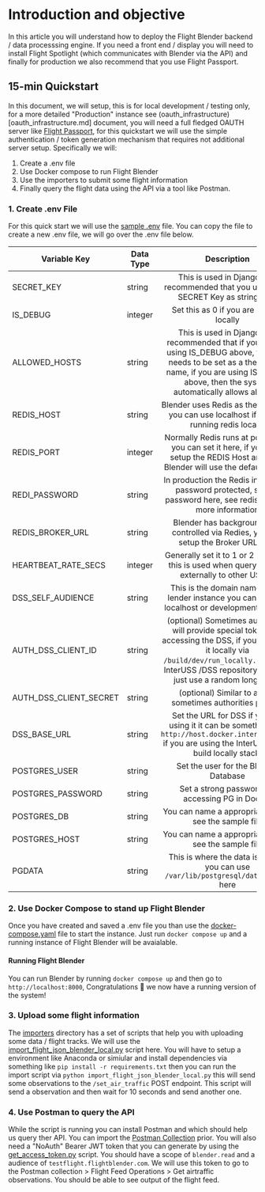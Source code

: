 # Introduction and objective
In this article you will understand how to deploy the Flight Blender backend / data processsing engine. If you need a front end / display you will need to install Flight Spotlight (which communicates with Blender via the API) and finally for production we also recommend that you use Flight Passport.

## 15-min Quickstart 

In this document, we will setup, this is for local development / testing only, for a more detailed "Production" instance see (oauth_infrastructure)[oauth_infrastructure.md] document, you will need a full fledged OAUTH server like [Flight Passport](https://github.com/openskies-sh/flight_passport), for this quickstart we will use the simple authentication / token generation mechanism that requires not additional server setup. Specifically we will: 

1. Create a .env file 
2. Use Docker compose to run Flight Blender
3. Use the importers to submit some flight information 
4. Finally query the flight data using the API via a tool like Postman. 

### 1. Create .env File

For this quick start we will use the [sample .env](../.env.sample) file. You can copy the file to create a new .env file, we will go over the .env file below. 

| Variable Key | Data Type | Description |
|--------------|--------------|:-----:|
| SECRET_KEY | string |This is used in Django, it is recommended that you use a long SECRET Key as string here |
| IS_DEBUG |integer | Set this as 0 if you are using it locally |
| ALLOWED_HOSTS | string | This is used in Django, it is recommended that if you are not using IS_DEBUG above, then this needs to be set as a the domain name, if you are using IS_DEBUG above, then the system automatically allows all hosts|
| REDIS_HOST | string | Blender uses Redis as the backend, you can use localhost if you are running redis locally |
| REDIS_PORT | integer | Normally Redis runs at port 6379, you can set it here, if you dont setup the REDIS Host and Port, Blender will use the default values |
| REDI_PASSWORD | string | In production the Redis instance is password protected, set the password here, see redis.conf for more information |
| REDIS_BROKER_URL | string | Blender has background jobs controlled via Redies, you can setup the Broker URL here |
| HEARTBEAT_RATE_SECS |integer | Generally set it to 1 or 2 seconds, this is used when querying data externally to other USSPs |
| DSS_SELF_AUDIENCE |string | This is the domain name of the lender instance you can set it as localhost or development / testing |
| AUTH_DSS_CLIENT_ID | string | (optional) Sometimes authorities will provide special tokens for accessing the DSS, if you are using it locally via `/build/dev/run_locally.sh` via the InterUSS /DSS repository, you can just use a random long string |
| AUTH_DSS_CLIENT_SECRET | string | (optional) Similar to above sometimes authorities provide  |
| DSS_BASE_URL | string | Set the URL for DSS if you are using it it can be something like `http://host.docker.internal:8082/` if you are using the InterUSS / DSS build locally stack. |
| POSTGRES_USER | string | Set the user for the Blender Database |
| POSTGRES_PASSWORD| string | Set a strong password for accessing PG in Docker |
| POSTGRES_DB | string| You can name a appropriate name, see the sample file |
| POSTGRES_HOST | string| You can name a appropriate name, see the sample file |
| PGDATA | string | This is where the data is stored, you can use `/var/lib/postgresql/data/pgdata` here |


### 2. Use Docker Compose to stand up Flight Blender 
Once you have created and saved a .env file you than use the [docker-compose.yaml](../docker-compose.yml) file to start the instance. Just run `docker compose up` and a running instance of Flight Blender will be avaialable. 

#### Running Flight Blender
You can run Blender by running `docker compose up` and then go to `http://localhost:8000`, Congratulations 🎉 we now have a running version of the system!

### 3. Upload some flight information
The [importers](../importers/) directory has a set of scripts that help you with uploading some data / flight tracks. We will use the [import_flight_json_blender_local.py](../importers/import_flight_json_blender_local.py) script here. You will have to setup a environment like Anaconda or simiular and install dependencies via something like `pip install -r requirements.txt` then you can run the import script via `python import_flight_json_blender_local.py` this will send some observations to the `/set_air_traffic` POST endpoint. This script will send a observation and then wait for 10 seconds and send another one. 

### 4. Use Postman to query the API
While the script is running you can install Postman and which should help us query ther API. You can import the [Postman Collection](../api/flight_blender_api.postman_collection.json) prior. You will also need a "NoAuth" Bearer JWT token that you can generate by using the [get_access_token.py](../importers/get_access_token.py) script. You should have a scope of `blender.read` and a audience of `testflight.flightblender.com`. We will use this token to go to the Postman collection > Flight Feed Operations > Get airtraffic observations. You should be able to see output of the flight feed. 
